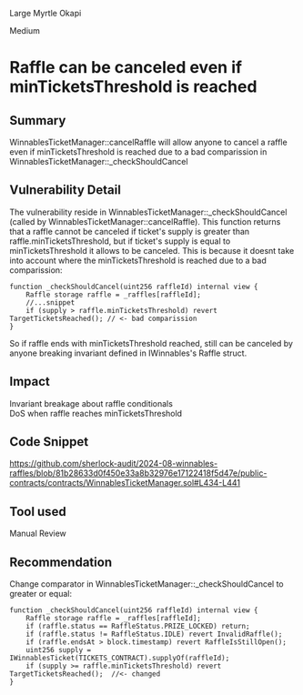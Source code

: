 Large Myrtle Okapi

Medium

# Raffle can be canceled even if minTicketsThreshold is reached

## Summary
WinnablesTicketManager::cancelRaffle will allow anyone to cancel a raffle even if minTicketsThreshold is reached due to a bad comparission in WinnablesTicketManager::_checkShouldCancel  

## Vulnerability Detail  
The vulnerability reside in WinnablesTicketManager::_checkShouldCancel (called by WinnablesTicketManager::cancelRaffle).
This function returns that a raffle cannot be canceled if ticket's supply is greater than raffle.minTicketsThreshold, but if ticket's supply is equal to minTicketsThreshold it allows to be canceled.
This is because it doesnt take into account where the minTicketsThreshold is reached due to a bad comparission:
```solidity
function _checkShouldCancel(uint256 raffleId) internal view {
    Raffle storage raffle = _raffles[raffleId];
    //...snippet
    if (supply > raffle.minTicketsThreshold) revert TargetTicketsReached(); // <- bad comparission
}
```
So if raffle ends with minTicketsThreshold reached, still can be canceled by anyone breaking invariant defined in IWinnables's Raffle struct.


## Impact
Invariant breakage about raffle conditionals  
DoS when raffle reaches minTicketsThreshold  

## Code Snippet
https://github.com/sherlock-audit/2024-08-winnables-raffles/blob/81b28633d0f450e33a8b32976e17122418f5d47e/public-contracts/contracts/WinnablesTicketManager.sol#L434-L441

## Tool used

Manual Review

## Recommendation
Change comparator in WinnablesTicketManager::_checkShouldCancel to greater or equal:
```solidity
function _checkShouldCancel(uint256 raffleId) internal view {
    Raffle storage raffle = _raffles[raffleId];
    if (raffle.status == RaffleStatus.PRIZE_LOCKED) return;
    if (raffle.status != RaffleStatus.IDLE) revert InvalidRaffle();
    if (raffle.endsAt > block.timestamp) revert RaffleIsStillOpen();
    uint256 supply = IWinnablesTicket(TICKETS_CONTRACT).supplyOf(raffleId);
    if (supply >= raffle.minTicketsThreshold) revert TargetTicketsReached();  //<- changed
}